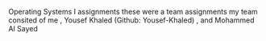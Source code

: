 Operating Systems I assignments 
these were a team assignments my team consited of me , Yousef Khaled (Github: Yousef-Khaled) , and  Mohammed Al Sayed